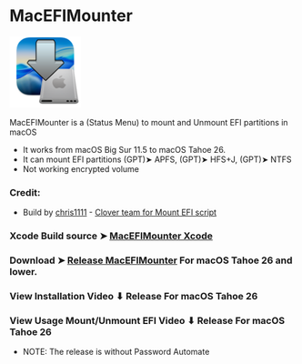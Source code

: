 # MacEFIMounter

<img src="Notifications/applet.png" alt="Github Project" style="width:25%;">

MacEFIMounter is a (Status Menu) to mount and Unmount EFI partitions in macOS
- It works from macOS Big Sur 11.5 to macOS Tahoe 26.
- It can mount EFI partitions (GPT)➤ APFS, (GPT)➤ HFS+J, (GPT)➤ NTFS
- Not working encrypted volume

### Credit:
- Build by [chris1111](https://github.com/chris1111/) - [Clover team for Mount EFI script](https://sourceforge.net/projects/cloverefiboot/)

### Xcode Build source ➤ [MacEFIMounter Xcode](https://github.com/chris1111/MacEFIMounter/blob/main/Xcode-Build.md)

### Download ➤ [Release MacEFIMounter](https://github.com/chris1111/MacEFIMounter/releases/tag/V1) For macOS Tahoe 26 and lower.

### View Installation Video ⬇︎ Release For macOS Tahoe 26

### View Usage Mount/Unmount EFI Video ⬇︎ Release For macOS Tahoe 26
- NOTE: The release is without Password Automate
